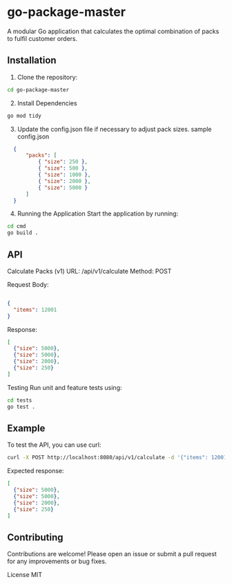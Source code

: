 # go-package-master
A modular Go application that calculates the optimal combination of packs to fulfil customer orders.

## Installation

1. Clone the repository:

```sh
cd go-package-master
```
2. Install Dependencies
```sh
go mod tidy
```

3. Update the config.json file if necessary to adjust pack sizes.
   sample config.json
```json
  {
      "packs": [
          { "size": 250 },
          { "size": 500 },
          { "size": 1000 },
          { "size": 2000 },
          { "size": 5000 }
      ]
  }
```
4. Running the Application
Start the application by running:

```sh
cd cmd
go build .
```


## API
Calculate Packs (v1)
URL: /api/v1/calculate
Method: POST

Request Body:
```json

{
  "items": 12001
}
```
Response:
```json
[
  {"size": 5000},
  {"size": 5000},
  {"size": 2000},
  {"size": 250}
]
```
Testing
Run unit and feature tests using:

```sh
cd tests
go test .
```

## Example
To test the API, you can use curl:

```sh
curl -X POST http://localhost:8080/api/v1/calculate -d '{"items": 12001}' -H "Content-Type: application/json"
```

Expected response:

```json
[
  {"size": 5000},
  {"size": 5000},
  {"size": 2000},
  {"size": 250}
]
```

## Contributing
Contributions are welcome! Please open an issue or submit a pull request for any improvements or bug fixes.

License
MIT
